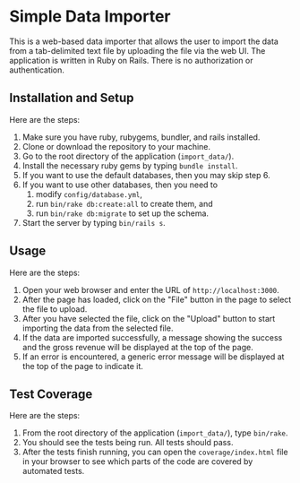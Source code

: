 # Simple Data Importer
This is a web-based data importer that allows the user to import the data from a tab-delimited text file by uploading the file via the web UI.  The application is written in Ruby on Rails.  There is no authorization or authentication.

## Installation and Setup
Here are the steps:

1. Make sure you have ruby, rubygems, bundler, and rails installed.
2. Clone or download the repository to your machine.
3. Go to the root directory of the application (`import_data/`).
4. Install the necessary ruby gems by typing `bundle install`.
5. If you want to use the default databases, then you may skip step 6.
6. If you want to use other databases, then you need to
    1. modify `config/database.yml`,
    2. run `bin/rake db:create:all` to create them, and
    3. run `bin/rake db:migrate` to set up the schema.
7. Start the server by typing `bin/rails s`.

## Usage
Here are the steps:

1. Open your web browser and enter the URL of `http://localhost:3000`.
2. After the page has loaded, click on the "File" button in the page to select the file to upload.
3. After you have selected the file, click on the "Upload" button to start importing the data from the selected file.
4. If the data are imported successfully, a message showing the success and the gross revenue will be displayed at the top of the page.
5. If an error is encountered, a generic error message will be displayed at the top of the page to indicate it.

## Test Coverage
Here are the steps:

1. From the root directory of the application (`import_data/`), type `bin/rake`.
2. You should see the tests being run.  All tests should pass.
3. After the tests finish running, you can open the `coverage/index.html` file in your browser to see which parts of the code are covered by automated tests.

